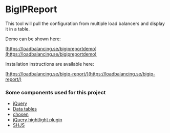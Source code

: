 # BigIPReport

This tool will pull the configuration from multiple load balancers and display it in a table.

Demo can be shown here:

[https://loadbalancing.se/bigipreportdemo](https://loadbalancing.se/bigipreportdemo)

Installation instructions are available here:

[https://loadbalancing.se/bigip-report/](https://loadbalancing.se/bigip-report/)

### Some components used for this project
* [jQuery](https://jquery.com/)
* [Data tables](https://datatables.net/)
* [chosen](https://harvesthq.github.io/chosen/)
* [jQuery hightlight plugin](http://johannburkard.de/blog/programming/javascript/highlight-javascript-text-higlighting-jquery-plugin.html)
* [SHJS](http://shjs.sourceforge.net/doc/gplv3.html)
